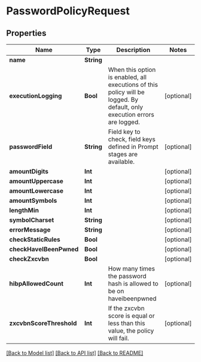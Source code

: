 # PasswordPolicyRequest

## Properties
Name | Type | Description | Notes
------------ | ------------- | ------------- | -------------
**name** | **String** |  | 
**executionLogging** | **Bool** | When this option is enabled, all executions of this policy will be logged. By default, only execution errors are logged. | [optional] 
**passwordField** | **String** | Field key to check, field keys defined in Prompt stages are available. | [optional] 
**amountDigits** | **Int** |  | [optional] 
**amountUppercase** | **Int** |  | [optional] 
**amountLowercase** | **Int** |  | [optional] 
**amountSymbols** | **Int** |  | [optional] 
**lengthMin** | **Int** |  | [optional] 
**symbolCharset** | **String** |  | [optional] 
**errorMessage** | **String** |  | [optional] 
**checkStaticRules** | **Bool** |  | [optional] 
**checkHaveIBeenPwned** | **Bool** |  | [optional] 
**checkZxcvbn** | **Bool** |  | [optional] 
**hibpAllowedCount** | **Int** | How many times the password hash is allowed to be on haveibeenpwned | [optional] 
**zxcvbnScoreThreshold** | **Int** | If the zxcvbn score is equal or less than this value, the policy will fail. | [optional] 

[[Back to Model list]](../README.md#documentation-for-models) [[Back to API list]](../README.md#documentation-for-api-endpoints) [[Back to README]](../README.md)


